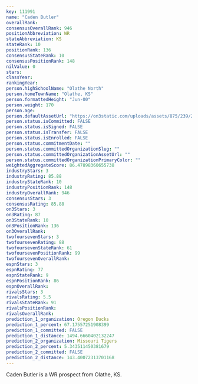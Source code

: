 ```yaml
---
key: 111991
name: "Caden Butler"
overallRank: 
consensusOverallRank: 946
positionAbbreviation: WR
stateAbbreviation: KS
stateRank: 10
positionRank: 136
consensusStateRank: 10
consensusPositionRank: 148
nilValue: 0
stars: 
classYear: 
rankingYear: 
person.highSchoolName: "Olathe North"
person.homeTownName: "Olathe, KS"
person.formattedHeight: "Jun-00"
person.weight: 170
person.age: 
person.defaultAssetUrl: "https://on3static.com/uploads/assets/875/239/239875.png"
person.status.isCommitted: FALSE
person.status.isSigned: FALSE
person.status.isTransfer: FALSE
person.status.isEnrolled: FALSE
person.status.commitmentDate: ""
person.status.committedOrganizationSlug: ""
person.status.committedOrganizationAssetUrl: ""
person.status.committedOrganizationPrimaryColor: ""
weightedAggregateScore: 86.47898360655738
industryStars: 3
industryRating: 85.88
industryStateRank: 10
industryPositionRank: 148
industryOverallRank: 946
consensusStars: 3
consensusRating: 85.88
on3Stars: 3
on3Rating: 87
on3StateRank: 10
on3PositionRank: 136
on3OverallRank: 
twofoursevenStars: 3
twofoursevenRating: 88
twofoursevenStateRank: 61
twofoursevenPositionRank: 99
twofoursevenOverallRank: 
espnStars: 3
espnRating: 77
espnStateRank: 9
espnPositionRank: 86
espnOverallRank: 
rivalsStars: 3
rivalsRating: 5.5
rivalsStateRank: 91
rivalsPositionRank: 
rivalsOverallRank: 
prediction_1_organization: Oregon Ducks
prediction_1_percent: 67.17557251908399
prediction_1_committed: FALSE
prediction_1_distance: 1494.6660402132247
prediction_2_organization: Missouri Tigers
prediction_2_percent: 5.343511450381679
prediction_2_committed: FALSE
prediction_2_distance: 143.40072313701168
---
```

Caden Butler is a WR prospect from Olathe, KS.